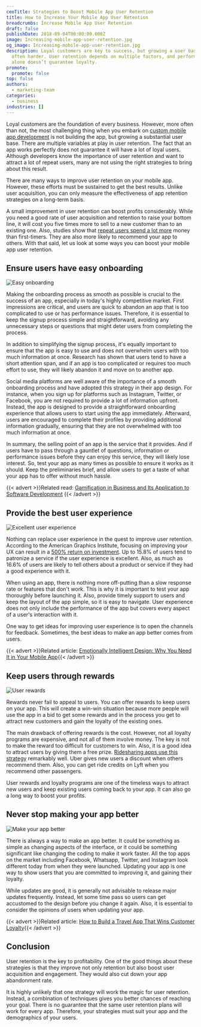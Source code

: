 ```yaml
---
ceoTitle: Strategies to Boost Mobile App User Retention
title: How to Increase Your Mobile App User Retention
breadcrumbs: Increase Mobile App User Retention
draft: false
publishDate: 2018-09-04T00:00:00.000Z
image: Increasing-mobile-app-user-retention.jpg
og_image: Increasing-mobile-app-user-retention.jpg
description: Loyal customers are key to success, but growing a user base is
  often harder. User retention depends on multiple factors, and performance
  alone doesn’t guarantee loyalty.
promote:
  promote: false
top: false
authors:
  - marketing-team
categories:
  - business
industries: []
---
```

Loyal customers are the foundation of every business. However, more often than not, the most challenging thing when you embark on <a href="https://anadea.info/services/mobile-development" target="_blank">custom mobile app development</a> is not building the app, but growing a substantial user base. There are multiple variables at play in user retention. The fact that an app works perfectly does not guarantee it will have a lot of loyal users. Although developers know the importance of user retention and want to attract a lot of repeat users, many are not using the right strategies to bring about this result.

There are many ways to improve user retention on your mobile app. However, these efforts must be sustained to get the best results. Unlike user acquisition, you can only measure the effectiveness of app retention strategies on a long-term basis.

A small improvement in user retention can boost profits considerably. While you need a good rate of user acquisition and retention to raise your bottom line, it will cost you five times more to sell to a new customer than to an existing one. Also, studies show that <a href="https://media.bain.com/Images/Value_online_customer_loyalty_you_capture.pdf" target="_blank">repeat users spend a lot more</a> money than first-timers. They are also more likely to recommend your app to others. With that said, let us look at some ways you can boost your mobile app user retention.

## Ensure users have easy onboarding

![Easy onboarding](Easy-onboarding.jpg)

Making the onboarding process as smooth as possible is crucial to the success of an app, especially in today's highly competitive market. First impressions are critical, and users are quick to abandon an app that is too complicated to use or has performance issues. Therefore, it is essential to keep the signup process simple and straightforward, avoiding any unnecessary steps or questions that might deter users from completing the process.

In addition to simplifying the signup process, it's equally important to ensure that the app is easy to use and does not overwhelm users with too much information at once. Research has shown that users tend to have a short attention span, and if an app is too complicated or requires too much effort to use, they will likely abandon it and move on to another app.

Social media platforms are well aware of the importance of a smooth onboarding process and have adopted this strategy in their app design. For instance, when you sign up for platforms such as Instagram, Twitter, or Facebook, you are not required to provide a lot of information upfront. Instead, the app is designed to provide a straightforward onboarding experience that allows users to start using the app immediately. Afterward, users are encouraged to complete their profiles by providing additional information gradually, ensuring that they are not overwhelmed with too much information at once.

In summary, the selling point of an app is the service that it provides. And if users have to pass through a gauntlet of questions, information or performance issues before they can enjoy this service, they will likely lose interest. So, test your app as many times as possible to ensure it works as it should. Keep the preliminaries brief, and allow users to get a taste of what your app has to offer without much hassle.

{{< advert >}}Related read: <a href="https://anadea.info/blog/gamification-in-business" target="_blank">Gamification in Business and Its Application to Software Development</a> {{< /advert >}}

## Provide the best user experience

![Excellent user experience](best-user-experience.jpg)

Nothing can replace user experience in the quest to improve user retention. According to the American Graphics Institute, focusing on improving your UX can result in a <a href="https://www.agitraining.com/ux/classes/roi-ux-user-experience" target="_blank">500% return on investment</a>. Up to 15.8% of users tend to patronize a service if the user experience is excellent. Also, as much as 16.6% of users are likely to tell others about a product or service if they had a good experience with it.

When using an app, there is nothing more off-putting than a slow response rate or features that don't work. This is why it is important to test your app thoroughly before launching it. Also, provide timely support to users and keep the layout of the app simple, so it is easy to navigate. User experience does not only include the performance of the app but covers every aspect of a user's interaction with it.

One way to get ideas for improving user experience is to open the channels for feedback. Sometimes, the best ideas to make an app better comes from users.

{{< advert >}}Related article: [Emotionally Intelligent Design: Why You Need It in Your Mobile App](https://anadea.info/blog/emotionally-intelligent-design-why-you-need-it-in-your-mobile-app){{< /advert >}}

## Keep users through rewards

![User rewards](reward.jpg)

Rewards never fail to appeal to users. You can offer rewards to keep users on your app. This will create a win-win situation because more people will use the app in a bid to get some rewards and in the process you get to attract new customers and gain the loyalty of the existing ones.

The main drawback of offering rewards is the cost. However, not all loyalty programs are expensive, and not all of them involve money. The key is not to make the reward too difficult for customers to win. Also, it is a good idea to attract users by giving them a free prize. <a href="https://www.helpscout.com/blog/customer-loyalty-programs/" target="_blank">Ridesharing apps use this strategy</a> remarkably well. Uber gives new users a discount when others recommend them. Also, you can get ride credits on Lyft when you recommend other passengers.

User rewards and loyalty programs are one of the timeless ways to attract new users and keep existing users coming back to your app. It can also go a long way to boost your profits.

## Never stop making your app better

![Make your app better](improve-your-app.jpg)

There is always a way to make an app better. It could be something as simple as changing aspects of the interface, or it could be something significant like changing the coding to make it work faster. All the top apps on the market including Facebook, Whatsapp, Twitter, and Instagram look different today from when they were launched. Updating your app is one way to show users that you are committed to improving it, and gaining their loyalty.

While updates are good, it is generally not advisable to release major updates frequently. Instead, let some time pass so users can get accustomed to the design before you change it again. Also, it is essential to consider the opinions of users when updating your app.

{{< advert >}}Related article: [How to Build a Travel App That Wins Customer Loyalty](https://anadea.info/blog/how-to-build-a-travel-app-that-wins-customer-loyalty){{< /advert >}}

## Conclusion

User retention is the key to profitability. One of the good things about these strategies is that they improve not only retention but also boost user acquisition and engagement. They would also cut down your app abandonment rate.

It is highly unlikely that one strategy will work the magic for user retention. Instead, a combination of techniques gives you better chances of reaching your goal. There is no guarantee that the same user retention plans will work for every app. Therefore, your strategies must suit your app and the demographics of your users.
